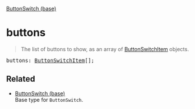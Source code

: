 [ButtonSwitch (base)](ButtonSwitch_base.md)

# buttons

> The list of buttons to show, as an array of [ButtonSwitchItem](ButtonSwitchItem.md) objects.

<pre class="docgen_signature">buttons: <a href="ButtonSwitchItem.md">ButtonSwitchItem</a>[];</pre>

## Related

- [<!--{ref:type}-->ButtonSwitch (base)](ButtonSwitch_base.md) \
    Base type for `ButtonSwitch`.
